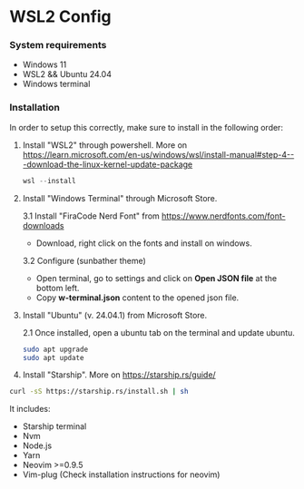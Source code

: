 # WSL2 Config

### System requirements
- Windows 11
- WSL2 && Ubuntu 24.04
- Windows terminal

### Installation

In order to setup this correctly, make sure to install in the following order:

1. Install "WSL2" through powershell. More on
https://learn.microsoft.com/en-us/windows/wsl/install-manual#step-4---download-the-linux-kernel-update-package
    ```powershell
    wsl --install
    ```
2. Install "Windows Terminal" through Microsoft Store.

    3.1 Install "FiraCode Nerd Font" from https://www.nerdfonts.com/font-downloads
    - Download, right click on the fonts and install on windows.

    3.2 Configure (sunbather theme)
    - Open terminal, go to settings and click on **Open JSON file** at the bottom left.
    - Copy **w-terminal.json** content to the opened json file.

3. Install "Ubuntu" (v. 24.04.1) from Microsoft Store.
    
    2.1 Once installed, open a ubuntu tab on the terminal and update ubuntu.

    ```bash
    sudo apt upgrade
    sudo apt update
    ```

4. Install "Starship". More on https://starship.rs/guide/
```sh
curl -sS https://starship.rs/install.sh | sh
```

It includes:
- Starship terminal
- Nvm
- Node.js
- Yarn
- Neovim >=0.9.5
- Vim-plug (Check installation instructions for neovim)

